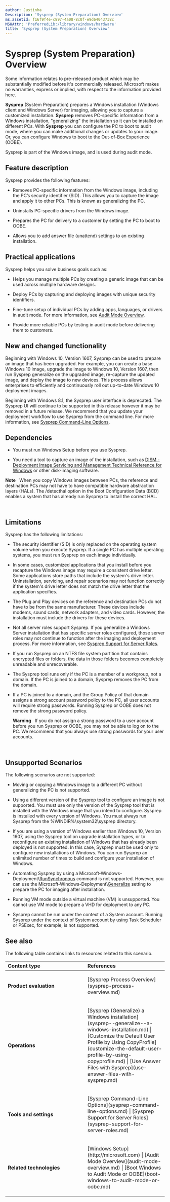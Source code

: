 ```yaml
---
author: Justinha
Description: 'Sysprep (System Preparation) Overview'
ms.assetid: f16f9f4e-c897-4a08-8c0f-e9d64043738c
MSHAttr: 'PreferredLib:/library/windows/hardware'
title: 'Sysprep (System Preparation) Overview'
---
```


# Sysprep (System Preparation) Overview

Some information relates to pre-released product which may be substantially modified before it's commercially released. Microsoft makes no warranties, express or implied, with respect to the information provided here.

**Sysprep** (System Preparation) prepares a Windows installation (Windows client and Windows Server) for imaging, allowing you to capture a customized installation. **Sysprep** removes PC-specific information from a Windows installation, "generalizing" the installation so it can be installed on different PCs. With **Sysprep** you can configure the PC to boot to audit mode, where you can make additional changes or updates to your image. Or, you can configure Windows to boot to the Out-of-Box Experience (OOBE).

Sysprep is part of the Windows image, and is used during audit mode.

## <span id="BKMK_OVER"></span><span id="bkmk_over"></span>Feature description


Sysprep provides the following features:

-   Removes PC-specific information from the Windows image, including the PC’s security identifier (SID). This allows you to capture the image and apply it to other PCs. This is known as generalizing the PC.

-   Uninstalls PC-specific drivers from the Windows image.

-   Prepares the PC for delivery to a customer by setting the PC to boot to OOBE.

-   Allows you to add answer file (unattend) settings to an existing installation.

## <span id="BKMK_APP"></span><span id="bkmk_app"></span>Practical applications


Sysprep helps you solve business goals such as:

-   Helps you manage multiple PCs by creating a generic image that can be used across multiple hardware designs.

-   Deploy PCs by capturing and deploying images with unique security identifiers.

-   Fine-tune setup of individual PCs by adding apps, languages, or drivers in audit mode. For more information, see [Audit Mode Overview](audit-mode-overview.md).

-   Provide more reliable PCs by testing in audit mode before delivering them to customers.

## <span id="BKMK_NEW"></span><span id="bkmk_new"></span>New and changed functionality

Beginning with Windows 10, Version 1607, Sysprep can be used to prepare an image that has been upgraded. For example, you can create a base Windows 10 image, upgrade the image to Windows 10, Version 1607, then run Sysprep generalize on the upgraded image, re-capture the updated image, and deploy the image to new devices.  This process allows enterprises to efficiently and continuously roll out up-to-date Windows 10 deployment images. 

Beginning with Windows 8.1, the Sysprep user interface is deprecated. The Sysprep UI will continue to be supported in this release however it may be removed in a future release. We recommend that you update your deployment workflow to use Sysprep from the command line. For more information, see [Sysprep Command-Line Options](sysprep-command-line-options.md).

## <span id="Dependencies"></span><span id="dependencies"></span><span id="DEPENDENCIES"></span>Dependencies


-   You must run Windows Setup before you use Sysprep.

-   You need a tool to capture an image of the installation, such as [DISM - Deployment Image Servicing and Management Technical Reference for Windows](dism---deployment-image-servicing-and-management-technical-reference-for-windows.md) or other disk-imaging software.

**Note**  
When you copy Windows images between PCs, the reference and destination PCs may not have to have compatible hardware abstraction layers (HALs). The /detecthal option in the Boot Configuration Data (BCD) enables a system that has already run Sysprep to install the correct HAL.

 

## <span id="bkmk_4"></span><span id="BKMK_4"></span>Limitations


Sysprep has the following limitations:

-   The security identifier (SID) is only replaced on the operating system volume when you execute Sysprep. If a single PC has multiple operating systems, you must run Sysprep on each image individually.

-   In some cases, customized applications that you install before you recapture the Windows image may require a consistent drive letter. Some applications store paths that include the system's drive letter. Uninstallation, servicing, and repair scenarios may not function correctly if the system's drive letter does not match the drive letter that the application specifies.

-   The Plug and Play devices on the reference and destination PCs do not have to be from the same manufacturer. These devices include modems, sound cards, network adapters, and video cards. However, the installation must include the drivers for these devices.

-   Not all server roles support Sysprep. If you generalize a Windows Server installation that has specific server roles configured, those server roles may not continue to function after the imaging and deployment process. For more information, see [Sysprep Support for Server Roles](sysprep-support-for-server-roles.md).

-   If you run Sysprep on an NTFS file system partition that contains encrypted files or folders, the data in those folders becomes completely unreadable and unrecoverable.

-   The Sysprep tool runs only if the PC is a member of a workgroup, not a domain. If the PC is joined to a domain, Sysprep removes the PC from the domain.

-   If a PC is joined to a domain, and the Group Policy of that domain assigns a strong account password policy to the PC, all user accounts will require strong passwords. Running Sysprep or OOBE does not remove the strong password policy.

    **Warning**  
    If you do not assign a strong password to a user account before you run Sysprep or OOBE, you may not be able to log on to the PC. We recommend that you always use strong passwords for your user accounts.

     

## <span id="bkmk_3"></span><span id="BKMK_3"></span>Unsupported Scenarios


The following scenarios are not supported:

-   Moving or copying a Windows image to a different PC without generalizing the PC is not supported.

-   Using a different version of the Sysprep tool to configure an image is not supported. You must use only the version of the Sysprep tool that is installed with the Windows image that you intend to configure. Sysprep is installed with every version of Windows. You must always run Sysprep from the %WINDIR%\\system32\\sysprep directory.

-   If you are using a version of Windows earlier than Windows 10, Version 1607, using the Sysprep tool on upgrade installation types, or to reconfigure an existing installation of Windows that has already been deployed is not supported. In this case, Sysprep must be used only to configure new installations of Windows. You can run Sysprep an unlimited number of times to build and configure your installation of Windows.

-   Automating Sysprep by using a Microsoft-Windows-Deployment\\[RunSynchronous](http://go.microsoft.com/fwlink/?LinkId=286336) command is not supported. However, you can use the Microsoft-Windows-Deployment\\[Generalize](http://go.microsoft.com/fwlink/?LinkId=286337) setting to prepare the PC for imaging after installation.

-   Running VM mode outside a virtual machine (VM) is unsupported. You cannot use VM mode to prepare a VHD for deployment to any PC.

-   Sysprep cannot be run under the context of a System account. Running Sysprep under the context of System account by using Task Scheduler or PSExec, for example, is not supported.

## <span id="BKMK_LINKS"></span><span id="bkmk_links"></span>See also


The following table contains links to resources related to this scenario.

<table>
<colgroup>
<col width="50%" />
<col width="50%" />
</colgroup>
<thead>
<tr class="header">
<th align="left">Content type</th>
<th align="left">References</th>
</tr>
</thead>
<tbody>
<tr class="odd">
<td align="left"><p><strong>Product evaluation</strong></p></td>
<td align="left"><p>[Sysprep Process Overview](sysprep-process-overview.md)</p></td>
</tr>
<tr class="even">
<td align="left"><p><strong>Operations</strong></p></td>
<td align="left"><p>[Sysprep (Generalize) a Windows installation](sysprep--generalize--a-windows-installation.md) | [Customize the Default User Profile by Using CopyProfile](customize-the-default-user-profile-by-using-copyprofile.md) | [Use Answer Files with Sysprep](use-answer-files-with-sysprep.md)</p></td>
</tr>
<tr class="odd">
<td align="left"><p><strong>Tools and settings</strong></p></td>
<td align="left"><p>[Sysprep Command-Line Options](sysprep-command-line-options.md) | [Sysprep Support for Server Roles](sysprep-support-for-server-roles.md)</p></td>
</tr>
<tr class="even">
<td align="left"><p><strong>Related technologies</strong></p></td>
<td align="left"><p>[Windows Setup](http://microsoft.com) | [Audit Mode Overview](audit-mode-overview.md) | [Boot Windows to Audit Mode or OOBE](boot-windows-to-audit-mode-or-oobe.md)</p></td>
</tr>
</tbody>
</table>

 

 

 






